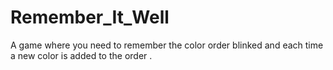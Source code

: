 # Remember_It_Well
A game where you need to remember the color order blinked and each time a new color is added to the order .

